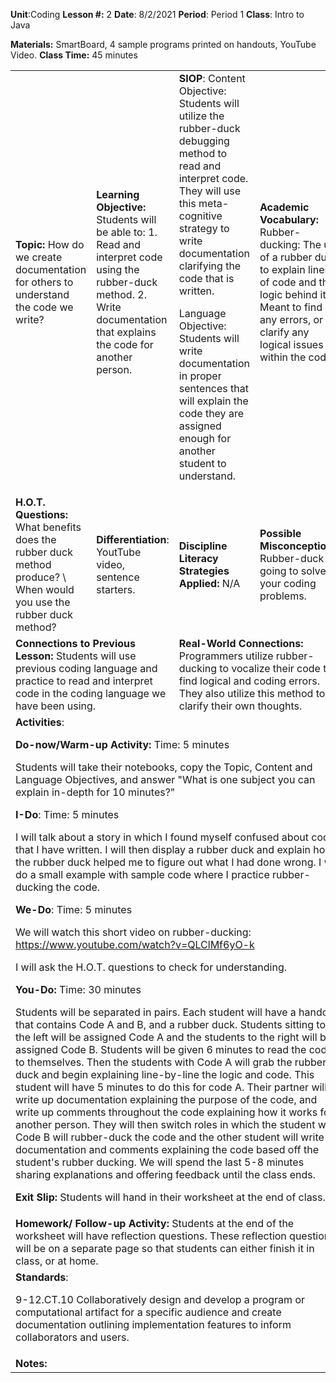 **Unit**:Coding     **Lesson #:** 2             **Date**: 8/2/2021     **Period**: Period 1     **Class**: Intro to Java

**Materials:** SmartBoard, 4 sample programs printed on handouts, YouTube Video.	**Class Time:** 45 minutes


<table>
  <tr>
   <td><strong>Topic:</strong> How do we create documentation for others to understand the code we write?
   </td>
   <td><strong>Learning Objective:</strong> Students will be able to:
1. Read and interpret code using the rubber-duck method.
2. Write documentation that explains the code for another person.
   </td>
   <td><strong>SIOP</strong>: Content Objective: Students will utilize the rubber-duck debugging method to read and interpret code. They will use this meta-cognitive strategy to write documentation clarifying the code that is written.  

Language Objective: Students will write documentation in proper sentences that will explain the code they are assigned enough for another student to understand.
   </td>
   <td><strong>Academic Vocabulary:</strong> Rubber-ducking: The use of a rubber duck to explain lines of code and the logic behind it. Meant to find any errors, or clarify any logical issues within the code.
   </td>
  </tr>
  <tr>
   <td><strong>H.O.T. Questions:</strong> What benefits does the rubber duck method produce? \
When would you use the rubber duck method?
   </td>
   <td><strong>Differentiation</strong>: YoutTube video, sentence starters.
   </td>
   <td><strong>Discipline Literacy Strategies Applied:</strong> N/A
   </td>
   <td><strong>Possible Misconceptions:</strong> Rubber-duck is going to solve your coding problems.
   </td>
  </tr>
  <tr>
   <td colspan="2" ><strong>Connections to Previous Lesson: </strong>Students will use previous coding language and practice to read and interpret code in the coding language we have been using.
   </td>
   <td colspan="2" ><strong>Real-World Connections:</strong> Programmers utilize rubber-ducking to vocalize their code to find logical and coding errors. They also utilize this method to clarify their own thoughts.
   </td>
  </tr>
  <tr>
   <td colspan="4" ><strong>Activities</strong>:
<p>
<strong>Do-now/Warm-up Activity:</strong> Time: 5 minutes

Students will take their notebooks, copy the Topic, Content and Language Objectives, and answer "What is one subject you can explain in-depth for 10 minutes?"

<p>
<strong>I-Do</strong>: Time: 5 minutes  

I will talk about a story in which I found myself confused about code that I have written. I will then display a rubber duck and explain how the rubber duck helped me to figure out what I had done wrong. I will do a small example with sample code where I practice rubber-ducking the code.
<p>
<strong>We-Do</strong>: Time: 5 minutes

We will watch this short video on rubber-ducking: \
https://www.youtube.com/watch?v=QLClMf6yO-k

I will ask the H.O.T. questions to check for understanding.
<p>
<strong>You-Do:</strong> Time: 30 minutes

Students will be separated in pairs. Each student will have a handout that contains Code A and B, and a rubber duck. Students sitting to the left will be assigned Code A  and the students to the right will be assigned Code B. Students will be given 6 minutes to read the code to themselves. Then the students with Code A will grab the rubber duck and begin explaining line-by-line the logic and code. This student will have 5 minutes to do this for code A. Their partner will write up documentation explaining the purpose of the code, and write up comments throughout the code explaining how it works for another person. They will then switch roles in which the student with Code B will rubber-duck the code and the other student will write up documentation and comments explaining the code based off the student's rubber ducking. We will spend the last 5-8 minutes sharing explanations and offering feedback until the class ends.
<p>
<strong>Exit Slip:</strong> Students will hand in their worksheet at the end of class.
   </td>
  </tr>
  <tr>
   <td colspan="4" ><strong>Homework/ Follow-up Activity: </strong>Students at the end of the worksheet will have reflection questions. These reflection questions will be on a separate page so that students can either finish it in class, or at home.
   </td>
  </tr>
  <tr>
   <td colspan="4" ><strong>Standards</strong>:
<p>
9-12.CT.10 Collaboratively design and develop a program or computational artifact for a specific audience and create documentation outlining implementation features to inform collaborators and users.
   </td>
  </tr>
  <tr>
   <td rowspan="2" colspan="4" ><strong>Notes: </strong>
   </td>
  </tr>
  <tr>
  </tr>
</table>
